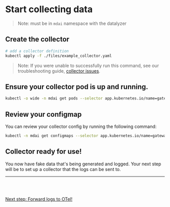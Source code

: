 # Start collecting data

> Note: must be in `mdai` namespace with the datalyzer

## Create the collector 

```bash
# add a collector definition 
kubectl apply -f ./files/example_collector.yaml
```

>Note: If you were unable to successfully run this command, see our troubleshooting guide, [collector issues](./troubleshooting.md#collector-issues).


## Ensure your collector pod is up and running. 

```bash
kubectl -o wide -n mdai get pods --selector app.kubernetes.io/name=gateway-collector
```

## Review your configmap

You can review your collector config by running the following command: 

```bash
kubectl -n mdai get configmaps --selector app.kubernetes.io/name=gateway-collector -o yaml
```

## Collector ready for use!

You now have fake data that's being generated and logged. Your next step will be to set up a collector that the logs can be sent to.

----

<br />
<br />

[Next step: Forward logs to OTel!](./forward_data.md)
